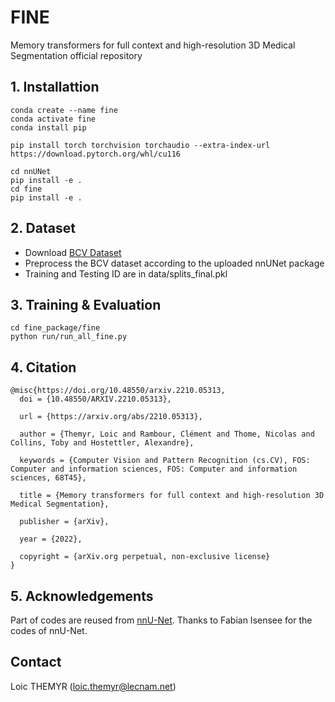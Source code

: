 # FINE
Memory transformers for full context and high-resolution 3D Medical Segmentation official repository

## 1. Installattion
```
conda create --name fine
conda activate fine
conda install pip

pip install torch torchvision torchaudio --extra-index-url https://download.pytorch.org/whl/cu116

cd nnUNet
pip install -e .
cd fine
pip install -e .
```

## 2. Dataset

- Download [BCV Dataset](https://www.synapse.org/#!Synapse:syn3193805/wiki/217789)
- Preprocess the BCV dataset according to the uploaded nnUNet package
- Training and Testing ID are in data/splits_final.pkl



## 3. Training & Evaluation

```
cd fine_package/fine
python run/run_all_fine.py
```


## 4. Citation
```
@misc{https://doi.org/10.48550/arxiv.2210.05313,
  doi = {10.48550/ARXIV.2210.05313},
  
  url = {https://arxiv.org/abs/2210.05313},
  
  author = {Themyr, Loic and Rambour, Clément and Thome, Nicolas and Collins, Toby and Hostettler, Alexandre},
  
  keywords = {Computer Vision and Pattern Recognition (cs.CV), FOS: Computer and information sciences, FOS: Computer and information sciences, 68T45},
  
  title = {Memory transformers for full context and high-resolution 3D Medical Segmentation},
  
  publisher = {arXiv},
  
  year = {2022},
  
  copyright = {arXiv.org perpetual, non-exclusive license}
}
```

## 5. Acknowledgements

Part of codes are reused from [nnU-Net](https://github.com/MIC-DKFZ/nnUNet). Thanks to Fabian Isensee for the codes of nnU-Net.



## Contact
Loic THEMYR ([loic.themyr@lecnam.net](loic.themyr@lecnam.net))